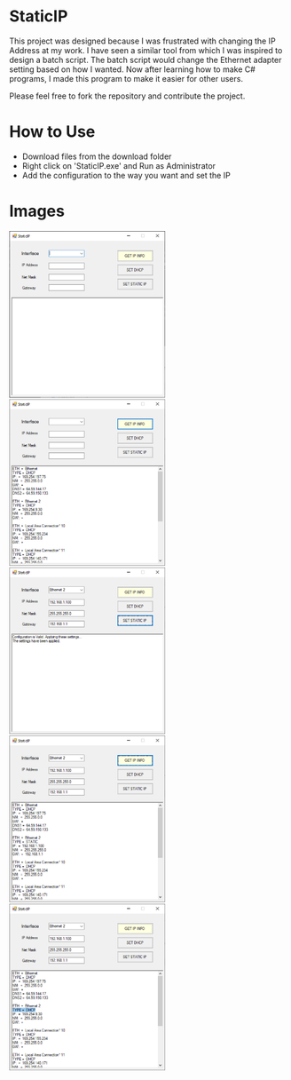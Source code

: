 # StaticIP

This project was designed because I was frustrated with changing the IP Address at my work. I have seen a similar tool from which I was inspired to design a batch script. The batch script would change the Ethernet adapter setting based on how I wanted. Now after learning how to make C# programs, I made this program to make it easier for other users.

Please feel free to fork the repository and contribute the project.

# How to Use

* Download files from the download folder
* Right click on 'StaticIP.exe' and Run as Administrator
* Add the configuration to the way you want and set the IP

# Images

<img title="" alt="Alt text" style="height:300px;" src="assets/main.png">
<img title="" alt="Alt text" style="height:300px;" src="assets/ip_info.png">
<img title="" alt="Alt text" style="height:300px;" src="assets/static_ip.png">
<img title="" alt="Alt text" style="height:300px;" src="assets/static_ip_confirm.png">
<img title="" alt="Alt text" style="height:300px;" src="assets/dhcp_confirm.png">

